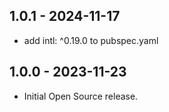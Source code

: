 ## 1.0.1 - 2024-11-17

* add intl: ^0.19.0 to pubspec.yaml

## 1.0.0 - 2023-11-23

* Initial Open Source release.
